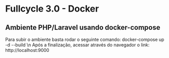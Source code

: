 # Fullcycle 3.0 - Docker

## Ambiente PHP/Laravel usando docker-compose

Para subir o ambiente basta rodar o seguinte comando: docker-compose up -d --build \n
Após a finalização, acessar através do navegador o link: http://localhost:9000
